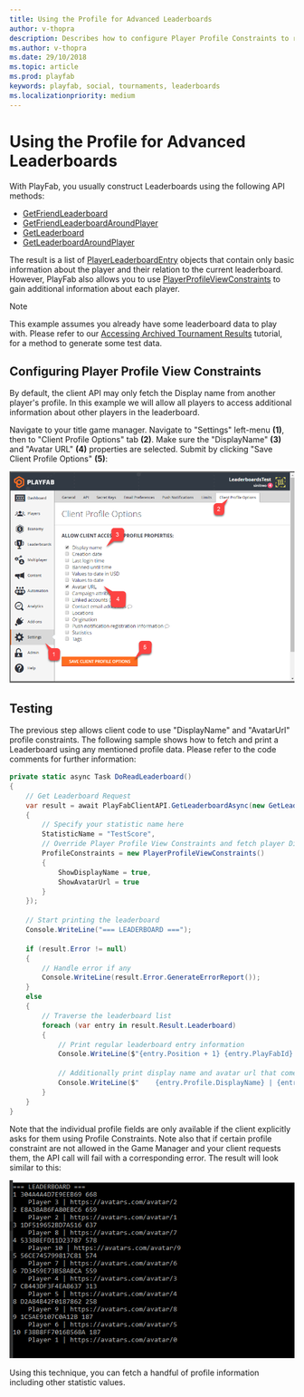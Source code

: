 ```yaml
---
title: Using the Profile for Advanced Leaderboards
author: v-thopra
description: Describes how to configure Player Profile Constraints to retrieve additional leaderboard information.
ms.author: v-thopra
ms.date: 29/10/2018
ms.topic: article
ms.prod: playfab
keywords: playfab, social, tournaments, leaderboards
ms.localizationpriority: medium
---
```


# Using the Profile for Advanced Leaderboards

With PlayFab, you usually construct Leaderboards using the following API methods:

- [GetFriendLeaderboard](https://api.playfab.com/documentation/client/method/GetFriendLeaderboard)
- [GetFriendLeaderboardAroundPlayer](https://api.playfab.com/documentation/client/method/GetFriendLeaderboardAroundPlayer)
- [GetLeaderboard](https://api.playfab.com/documentation/client/method/GetLeaderboard)
- [GetLeaderboardAroundPlayer](https://api.playfab.com/documentation/client/method/GetLeaderboardAroundPlayer)

The result is a list of [PlayerLeaderboardEntry](https://api.playfab.com/documentation/Client/datatype/PlayFab.Client.Models/PlayFab.Client.Models.PlayerLeaderboardEntry) objects that contain only basic information about the player and their relation to the current leaderboard. However, PlayFab also allows you to use [PlayerProfileViewConstraints](https://api.playfab.com/documentation/Client/datatype/PlayFab.Client.Models/PlayFab.Client.Models.PlayerProfileViewConstraints) to gain additional information about each player.

> [!NOTE]
> This example assumes you already have some leaderboard data to play with. Please refer to our [Accessing Archived Tournament Results](accessing-archived-tournament-results.md) tutorial, for a method to generate some test data.

## Configuring Player Profile View Constraints

By default, the client API may only fetch the Display name from another player's profile. In this example we will allow all players to access additional information about other players in the leaderboard.

Navigate to your title game manager. Navigate to "Settings" left-menu **(1)**, then to "Client Profile Options" tab **(2)**. Make sure the "DisplayName" **(3)** and "Avatar URL" **(4)** properties are selected. Submit by clicking "Save Client Profile Options" **(5)**:

![Game Manager - Settings - Client Profile Options](media/tutorials/game-manager-settings-client-profile-options.png)  

## Testing

The previous step allows client code to use "DisplayName" and "AvatarUrl" profile constraints. The following sample shows how to fetch and print a Leaderboard using any mentioned profile data. Please refer to the code comments for further information:

```csharp
private static async Task DoReadLeaderboard()
{
    // Get Leaderboard Request
    var result = await PlayFabClientAPI.GetLeaderboardAsync(new GetLeaderboardRequest()
    {
        // Specify your statistic name here
        StatisticName = "TestScore",
        // Override Player Profile View Constraints and fetch player DisplayName and AvatarUrl
        ProfileConstraints = new PlayerProfileViewConstraints()
        {
            ShowDisplayName = true,
            ShowAvatarUrl = true
        }
    });

    // Start printing the leaderboard
    Console.WriteLine("=== LEADERBOARD ===");

    if (result.Error != null)
    {
        // Handle error if any
        Console.WriteLine(result.Error.GenerateErrorReport());
    }
    else
    {
        // Traverse the leaderboard list
        foreach (var entry in result.Result.Leaderboard)
        {
            // Print regular leaderboard entry information
            Console.WriteLine($"{entry.Position + 1} {entry.PlayFabId} {entry.StatValue}");

            // Additionally print display name and avatar url that comes from player profile
            Console.WriteLine($"    {entry.Profile.DisplayName} | {entry.Profile.AvatarUrl}");
        }
    }
}
```

Note that the individual profile fields are only available if the client explicitly asks for them using Profile Constraints. Note also that if certain profile constraint are not allowed in the Game Manager and your client requests them, the API call will fail with a corresponding error. The result will look similar to this:

![Output - Display Leaderboard](media/tutorials/output-display-leaderboard.png)  

Using this technique, you can fetch a handful of profile information including other statistic values.
